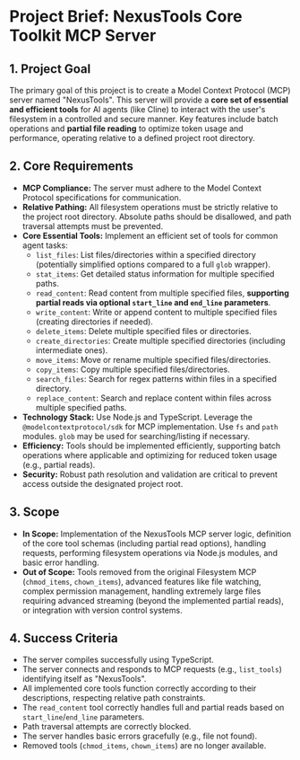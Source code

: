 # Project Brief: NexusTools Core Toolkit MCP Server

## 1. Project Goal

The primary goal of this project is to create a Model Context Protocol (MCP)
server named "NexusTools". This server will provide a **core set of essential
and efficient tools** for AI agents (like Cline) to interact with the user's
filesystem in a controlled and secure manner. Key features include batch
operations and **partial file reading** to optimize token usage and performance,
operating relative to a defined project root directory.

## 2. Core Requirements

- **MCP Compliance:** The server must adhere to the Model Context Protocol
  specifications for communication.
- **Relative Pathing:** All filesystem operations must be strictly relative to
  the project root directory. Absolute paths should be disallowed, and path
  traversal attempts must be prevented.
- **Core Essential Tools:** Implement an efficient set of tools for common agent
  tasks:
  - `list_files`: List files/directories within a specified directory
    (potentially simplified options compared to a full `glob` wrapper).
  - `stat_items`: Get detailed status information for multiple specified paths.
  - `read_content`: Read content from multiple specified files, **supporting
    partial reads via optional `start_line` and `end_line` parameters**.
  - `write_content`: Write or append content to multiple specified files
    (creating directories if needed).
  - `delete_items`: Delete multiple specified files or directories.
  - `create_directories`: Create multiple specified directories (including
    intermediate ones).
  - `move_items`: Move or rename multiple specified files/directories.
  - `copy_items`: Copy multiple specified files/directories.
  - `search_files`: Search for regex patterns within files in a specified
    directory.
  - `replace_content`: Search and replace content within files across multiple
    specified paths.
- **Technology Stack:** Use Node.js and TypeScript. Leverage the
  `@modelcontextprotocol/sdk` for MCP implementation. Use `fs` and `path`
  modules. `glob` may be used for searching/listing if necessary.
- **Efficiency:** Tools should be implemented efficiently, supporting batch
  operations where applicable and optimizing for reduced token usage (e.g.,
  partial reads).
- **Security:** Robust path resolution and validation are critical to prevent
  access outside the designated project root.

## 3. Scope

- **In Scope:** Implementation of the NexusTools MCP server logic, definition of
  the core tool schemas (including partial read options), handling requests,
  performing filesystem operations via Node.js modules, and basic error
  handling.
- **Out of Scope:** Tools removed from the original Filesystem MCP
  (`chmod_items`, `chown_items`), advanced features like file watching, complex
  permission management, handling extremely large files requiring advanced
  streaming (beyond the implemented partial reads), or integration with version
  control systems.

## 4. Success Criteria

- The server compiles successfully using TypeScript.
- The server connects and responds to MCP requests (e.g., `list_tools`)
  identifying itself as "NexusTools".
- All implemented core tools function correctly according to their descriptions,
  respecting relative path constraints.
- The `read_content` tool correctly handles full and partial reads based on
  `start_line`/`end_line` parameters.
- Path traversal attempts are correctly blocked.
- The server handles basic errors gracefully (e.g., file not found).
- Removed tools (`chmod_items`, `chown_items`) are no longer available.
